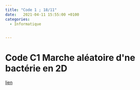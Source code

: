 ```yaml
---
title: "Code 1 ; 18/11"
date:   2021-04-11 15:55:00 +0100
categories:
  - Informatique

  
---
```


# Code C1 Marche aléatoire d'ne bactérie en 2D

<a href="/assets/pdf/Informatique/09-11_m.py " download>lien</a>

